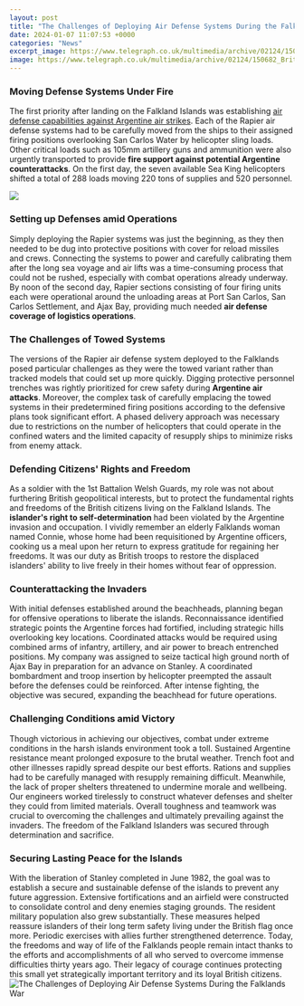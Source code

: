 ```yaml
---
layout: post
title: "The Challenges of Deploying Air Defense Systems During the Falklands War"
date: 2024-01-07 11:07:53 +0000
categories: "News"
excerpt_image: https://www.telegraph.co.uk/multimedia/archive/02124/150682_BritSoldier_2124882i.jpg
image: https://www.telegraph.co.uk/multimedia/archive/02124/150682_BritSoldier_2124882i.jpg
---
```


### Moving Defense Systems Under Fire  
The first priority after landing on the Falkland Islands was establishing [air defense capabilities against Argentine air strikes](https://thetopnews.github.io/the-impact-of-a-digital-only-playstation-5-console/). Each of the Rapier air defense systems had to be carefully moved from the ships to their assigned firing positions overlooking San Carlos Water by helicopter sling loads. Other critical loads such as 105mm artillery guns and ammunition were also urgently transported to provide **fire support against potential Argentine counterattacks**. On the first day, the seven available Sea King helicopters shifted a total of 288 loads moving 220 tons of supplies and 520 personnel.  

![](https://www.thoughtco.com/thmb/GBbBq029y-fvkScofhlxUFYdtoE=/1500x0/filters:no_upscale():max_bytes(150000):strip_icc()/British-troops-during-the-Falklands-War-58efa48e3df78cd3fc83b5b9.jpg)
### Setting up Defenses amid Operations
Simply deploying the Rapier systems was just the beginning, as they then needed to be dug into protective positions with cover for reload missiles and crews. Connecting the systems to power and carefully calibrating them after the long sea voyage and air lifts was a time-consuming process that could not be rushed, especially with combat operations already underway. By noon of the second day, Rapier sections consisting of four firing units each were operational around the unloading areas at Port San Carlos, San Carlos Settlement, and Ajax Bay, providing much needed **air defense coverage of logistics operations**.
### The Challenges of Towed Systems
The versions of the Rapier air defense system deployed to the Falklands posed particular challenges as they were the towed variant rather than tracked models that could set up more quickly. Digging protective personnel trenches was rightly prioritized for crew safety during **Argentine air attacks**. Moreover, the complex task of carefully emplacing the towed systems in their predetermined firing positions according to the defensive plans took significant effort. A phased delivery approach was necessary due to restrictions on the number of helicopters that could operate in the confined waters and the limited capacity of resupply ships to minimize risks from enemy attack.
### Defending Citizens' Rights and Freedom
As a soldier with the 1st Battalion Welsh Guards, my role was not about furthering British geopolitical interests, but to protect the fundamental rights and freedoms of the British citizens living on the Falkland Islands. The **islander's right to self-determination** had been violated by the Argentine invasion and occupation. I vividly remember an elderly Falklands woman named Connie, whose home had been requisitioned by Argentine officers, cooking us a meal upon her return to express gratitude for regaining her freedoms. It was our duty as British troops to restore the displaced islanders' ability to live freely in their homes without fear of oppression.
### Counterattacking the Invaders  
With initial defenses established around the beachheads, planning began for offensive operations to liberate the islands. Reconnaissance identified strategic points the Argentine forces had fortified, including strategic hills overlooking key locations. Coordinated attacks would be required using combined arms of infantry, artillery, and air power to breach entrenched positions. My company was assigned to seize tactical high ground north of Ajax Bay in preparation for an advance on Stanley. A coordinated bombardment and troop insertion by helicopter preempted the assault before the defenses could be reinforced. After intense fighting, the objective was secured, expanding the beachhead for future operations.
### Challenging Conditions amid Victory
Though victorious in achieving our objectives, combat under extreme conditions in the harsh islands environment took a toll. Sustained Argentine resistance meant prolonged exposure to the brutal weather. Trench foot and other illnesses rapidly spread despite our best efforts. Rations and supplies had to be carefully managed with resupply remaining difficult. Meanwhile, the lack of proper shelters threatened to undermine morale and wellbeing. Our engineers worked tirelessly to construct whatever defenses and shelter they could from limited materials. Overall toughness and teamwork was crucial to overcoming the challenges and ultimately prevailing against the invaders. The freedom of the Falkland Islanders was secured through determination and sacrifice.
### Securing Lasting Peace for the Islands
With the liberation of Stanley completed in June 1982, the goal was to establish a secure and sustainable defense of the islands to prevent any future aggression. Extensive fortifications and an airfield were constructed to consolidate control and deny enemies staging grounds. The resident military population also grew substantially. These measures helped reassure islanders of their long term safety living under the British flag once more. Periodic exercises with allies further strengthened deterrence. Today, the freedoms and way of life of the Falklands people remain intact thanks to the efforts and accomplishments of all who served to overcome immense difficulties thirty years ago. Their legacy of courage continues protecting this small yet strategically important territory and its loyal British citizens.
![The Challenges of Deploying Air Defense Systems During the Falklands War](https://www.telegraph.co.uk/multimedia/archive/02124/150682_BritSoldier_2124882i.jpg)